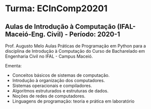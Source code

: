 # Turma: ECInComp20201
## Aulas de Introdução à Computação (IFAL-Maceió-Eng. Civil) - Período: 2020-1
Prof. Augusto Melo
Aulas Práticas de Programação em Python para a disciplina de Introdução à Computação do Curso de Bacharelado em Engenharia Civil no IFAL - Campus Maceió.

Ementa:
* Conceitos básicos de sistemas de computação.
* Introdução à organização dos computadores.
* Sistemas operacionais e compiladores.
* Algoritmos estruturados e estruturas de dados.
* Noções de redes de computadores.
* Linguagens de programação: teoria e prática em laboratório
